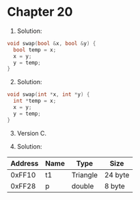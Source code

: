 # Chapter 20

1. Solution:

```cpp
void swap(bool &x, bool &y) {
  bool temp = x;
  x = y;
  y = temp;
}
```

2. Solution:

```cpp
void swap(int *x, int *y) {
  int *temp = x;
  x = y;
  y = temp;
}
```

3. Version C.

4. Solution:

| Address   | Name  | Type      | Size      |
| ---       | --    | --        | --        |
| 0xFF10    | t1    | Triangle  | 24 byte   |
| 0xFF28    | p     | double    | 8 byte    |
